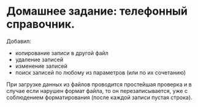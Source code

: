 # Домашнее задание: телефонный справочник.

Добавил:

- копирование записи в другой файл
- удаление записей
- изменение записей
- поиск записей по любому из параметров (или по их сочетанию)

При загрузке данных из файлов проводится простейшая проверка и в случае если нарушен формат файла, то он перезаписывается, уже с соблюдением форматирования (после каждой записи пустая строка).

